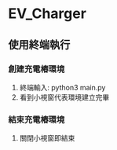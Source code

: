 # EV_Charger

## 使用終端執行

### 創建充電樁環境
1. 終端輸入: python3 main.py
2. 看到小視窗代表環境建立完畢

### 結束充電樁環境
1. 關閉小視窗即結束
